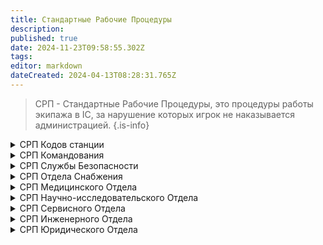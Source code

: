 ```yaml
---
title: Стандартные Рабочие Процедуры
description: 
published: true
date: 2024-11-23T09:58:55.302Z
tags: 
editor: markdown
dateCreated: 2024-04-13T08:28:31.765Z
---
```


> СРП - Стандартные Рабочие Процедуры, это процедуры работы экипажа в IC, за нарушение которых игрок не наказывается администрацией.
{.is-info}

<details>

<summary> СРП Кодов станции</summary>

<br>
<div align="center">
	<table style="text-align:left; width: 50%;">
      <thead>
        <tr>
          <th style="background-color:#171717; width: 40%; text-align:center;">Код</th>
          <th style="background-color:#171717; width: 60%; text-align:center;">Описание, особенности</th>
        </tr>
      </thead>
      <tbody>
        <tr>
          <td style="background-color:#698f43; color:white;">Зеленый код</td>
          <td style="background-color:#698f43; color:white;">Регулярный код станции, угроз нет, работа в штатном режиме согласно СРП. </td>
        </tr>
        <tr>
          <td style="background-color:#1B5583; color:white;">Синий код</td>
          <td style="background-color:#1B5583; color:white;">Обнаружена неизвестная угроза, экипажу не рекомендуется часто покидать свои отделы, СБ имеет право на выборочные обыски. Далее, работа в штатном режиме.</td>
        </tr>
        <tr>
          <td style="background-color:#D6AE01; color:white;">Желтый код</td>
          <td style="background-color:#D6AE01; color:white;">Обнаружена атмосферная или структурная угроза станции, приказы Старшего Инженера приравнены к приказам Капитана, экипаж не должен покидать безопастные зоны.</td>
        </tr>
        <tr>
          <td style="background-color:#6C4675; color:white;">Фиолетовый код</td>
          <td style="background-color:#6C4675; color:white;">Биологическая угроза станции, приказы Главного Врача приравнены к приказам Капитана, экипажу не следует покидать карантинные и безопастные зоны. Так же экипаж должен использовать СИЗ и соблюдать гигиену.</td>
        </tr>
        <tr>
          <td style="background-color:#963535; color:white;">Красный код</td>
          <td style="background-color:#963535; color:white;">Подтвержденая угроза станции, экипажу не следует покидать своих отделов и сообщать о всех проишествиях. Приказы Главы Службы Безопасности приравнены к приказам Капитана, СБ имеет полный карт-бланш в стрелковом и холодном вооружении, имеет карт-бланш на любые обыски.</td>
        </tr>
        <tr>
          <td style="background-color:#BA7FA2; color:white;">Код Гамма</td>
          <td style="background-color:#BA7FA2; color:white;">Есть угроза потери контроля над станцией. Данный код может ввести только Центральное Командование. СБ обязано иметь при себе оружие, экипаж бесприкословно подчинается старшим. СБ имеет карт-бланш на приказы для других отделов. Возможно применение летальной силы в отношении неповинующихся. </td>
        </tr>
 <tr>
          <td style="background-color:#480607; color:white;">Код Дельта</td>
          <td style="background-color:#480607; color:white;">
   Станция находится под угрозой неминуемого уничтожения, экипажу следует немедленно произвести эвакуацию со станции. В остальном - ничем не отличается от кода Гамма.</td>
</tr>
         <tr>
          <td style="background-color:#660099; color:white;">Код Эпсилон</td>
          <td style="background-color:#660099; color:white;">На станции произошла Чрезвычайная Ситуация не поддающаяся стандартной классификации. Все контракты приостановлены на неопределенный срок. Станция переходит под прямое управление Центральным Командованием. На станцию выслан "Эскадрон Смерти".</td>
        </tr>
      </tbody>
	</table>
</div>





</details>

<details>

<summary> СРП Командования</summary>
Командование станции - высшее руководство станции состоящее из глав всех отделов и Капитана станции. Задача командования станции - непосредственное управление, распределение и организация трудовых ресурсов для обеспечения выполнения цели станции, задач от Центрального Командования, поддержания станции в надлежащем состоянии. Командование станции несёт прямую ответственность за приказы подчиненным.

Непосредственным руководителем станции является Капитан. В случае, если капитан не способен выполнять свои обязанности ввиду различных причин, его место занимает Глава Персонала - руководитель человеческими ресурсами и отделом сервиса станции. В случае, если Глава Персонала не способен выполнять обязанности капитана, руководство переходит Главе Службы Безопасности.

В случае потери или неспособности Капитана, Главы Персонала, Главы Службы Безопасности выполнять обязанности руководителя станции, руководство переходит в совет оставшихся глав станции.

Совет глав принимает решение путем голосования среди всех членов совета. Воздержание от голосования членом совета воспринимается как голос «За». При равном количестве голосов «За» и «Против» предложение, выдвинутое на голосование, принимается. При учреждении совета глав станции, первым делом, на голосование должен быть выдвинут вопрос о необходимости эвакуации персонала. Совет глав также может проголосовать за выбор новых кандидатов.

Капитан - единственный член персонала? который может принять решение о казни без суда, также капитан всегда выступает в роли судьи или может назначить судьей Главу Персонала или юриста. Судья обязан быть квалифицирован в области права и закона корпорации NanoTrasen. Судья обязан объективно и беспристрастно относиться к сторонам конфликта, оценивать факты, улики и доказательства.


<div class="" style='padding:0.1em; background-color:00; color:#FFFFFF'>
<span>
<p style='margin-top:1em; text-align:center'>
<b>ОБЩИЕ ПОЛОЖЕНИЯ</b></p>
<p style='margin-left:1em;'>
  
- **Командование** обязано приложить все усилия для выполнения цели Центрального Командования.
- 
- **Командованию** запрещено отстранять сотрудников станции без законного основания.
- 
- **Командованию** запрещено переодевать свою рабочую форму.
- 
- **Командованию** запрещено злоупотреблять своим положением в собственных интересах.
- 
- **Увольнение** глав отделов происходит по приказу Капитана/ЦК, в случае служебного несоответствия Главы.
- 
- Использовать официальную речь при общении с **Центральным Командованием**.
- 
- При отсутствии **Капитана** среди глав должно пройти голосование о назначении **ВрИО Капитана**, по итогам которого он должен быть выбран. **Магистрат** не участвует в голосовании и не имеет права встать на пост **ВрИО Капитана**.
</p>
<p style='margin-bottom:1em; margin-right:1em; text-align:right; font-family:Georgia'> <b> </b> <i></i>
</p></span>
</div>

## Капитан
- **Капитан** обязан выполнять распоряжения Центрального Командования.
- **Капитан** обязан обеспечить сохранность диска ядерной аутентификации.
- **Капитан** обязан обеспечить стабильность и эффективность работы станции.
- **Капитан** обязан своевременно изменять коды безопасности.
- **Капитан** обязан своевременно назначать ВРиО глав, в случае отсутствия оного.
- **Капитан** обязан, в отсутствии цели от Центрального Командования, назначить цель станции самостоятельно.
- **Капитану** запрещено покидать станцию без крайней необходимости.
- **Капитану** запрещено изменять и отменять Космический Закон, Основное Право Членов Корпорации, СОПы.
- **Капитану** запрещено иметь при себе антикварный пистолет до красного кода.

## Глава Персонала
- **Глава Персонала** обязан обеспечить стабильность и эффективность работы отдела сервиса.
- **Глава Персонала** обязан обработать запрос члена экипажа на трудоустройство, смену должности, выдачу удостоверений личности и запасных ПДА, или объяснить причину отказа.
- **Главе Персонала** запрещено выдавать доступ в другие отделы за исключением сервисного, без разрешения главы данного отдела.
- **Главе Персонала** запрещено увольнять и нанимать сотрудников без разрешения главы соответствующего отдела.

## Глава Службы Безопасности
- **Глава Службы Безопасности** обязан обеспечить стабильность и эффективность работы службы безопасности.
- **Глава Службы Безопасности** обязан обеспечить сохранность диска ядерной аутентификации в случае смерти Капитана.
- **Глава Службы Безопасности** запрещено выдавать летальное оружие в зеленый код, за исключением подтвержденной угрозы.
- **Глава Службы Безопасности** обязан назначить кадетам СБ наставника.
- **Глава Службы Безопасности** обязан следить за соблюдением Космического закона офицерами СБ.
- **Глава Службы Безопасности** обязан проверять правильность назначения сроков задержания.

## Главный врач
- **Главный врач** обязан назначить парамедика в случае его отсутствия, если на то позволяют ресурсы медицинского отдела.
- **Главный врач** обязан назначить химикам список лекарств для производства.
- **Главный врач** обязан поддерживать чистоту и порядок в отсеке, а также контролировать запас медикаментов.
- **Главный врач** обязан обеспечить стабильность и эффективность работы медицинского отдела.
- **Главный врач** обязан следить за клонированием всех умерших, если не было специального запрета в письменном или устном виде от Капитана или Главы Службы Безопастности.
- **Главный врач** обязан назначить каждому интерну ответственного наставника среди старшего мед. персонала.
- **Главный врач** запрещено разрешать создание взрывоопасных смесей в химической лаборатории без специального разрешения Капитана. Исключением является, если получение разрешения невозможно во время явной и неотложной угрозы.

## Квартирмейстер
- **Квартирмейстер** обязан обеспечить стабильность и эффективность работы отдела снабжения.
- **Квартирмейстер** обязан обеспечить своевременную поставку ресурсов для выполнения цели станции.
- **Квартирмейстер** обязан убедиться, что доставка и выдача заказов не противоречит законам о незаконном распространении.
- **Квартирмейстер** обязан следить за исправностью и целостностью грузового шаттла.
- **Квартирмейстеру** запрещено намеренно допускать проникновение на станцию враждебной космической фауны.
- **Квартирмейстеру** запрещено заказывать оружие без письменного или устного разрешения от Капитана, Главы Персонала или Главы Службы Безопасности.

## Научный Руководитель
- **Научный Руководитель** обязан обеспечить стабильность и эффективность работы научного отдела.
- **Научный Руководитель** обязан убедиться, что все артефакты хранятся и перевозятся в специальных контейнерах.
- **Научный Руководитель** обязан следить за всеми аномалиями и убедиться, что аномалии не несут опасности членам экипажа и имуществу станции.
- **Научному Руководителю** запрещено создавать порталы в отсеки особой важности станции без разрешения Капитана или его заместителей.

## Старший Инженер
- **Старший Инженер** обязан обеспечить стабильность и эффективность работы инженерного отдела.
- **Старший Инженер** обязан обеспечить выработку и поддержание достаточного количества энергии для бесперебойной работы станции.
- **Старший Инженер** обязан обеспечить циркуляцию воздуха на станции.
- **Старший Инженер** обязан обеспечить скорую починку станции в случае повреждений обшивки.
- **Старший Инженер** обязан обеспечивать сохранность и стабильную работу генератора гравитации станции. В случае потери генератора гравитации ввиду непредсказуемых обстоятельств - срочно сообщить об утере всем главам и написать отчёт ЦК.
- **Старший Инженер** обязан контролировать работу гравитационного сингулярного двигателя и двигателя шаровой молнии.
- **Старший Инженер** обязан обеспечивать сохранность и стабильную работу серверов телекоммуникации.
- **Старшему Инженеру** запрещено создание космических шаттлов без разрешения Капитана.
  
## Магистрат
- **Магистрат** обязан обеспечить правильное применение Космического закона.
- **Магистрат** имеет право окончательного решения о том, состоится ли судебное разбирательство, в отношении приговорённых к пожизненному заключению и смертной казни, а так же по гражданским искам.
- **Магистрат** имеет право отменить любое решение по всем вопросам, касающимся Космического закона. Это не распространяется на решения ОБР, уполномоченных лиц ЦК или приказы ЦК.
- **Магистрат** не стоит выше Космического закона. Кроме того, он не может отменить приговор Службы Безопасности, вынесенный в отношении себя. Если Магистрат пытается это сделать, немедленно свяжитесь с Центральным командованием.
- **Магистрат** не должен заниматься вопросами нарушения Стандартных Рабочих Процедур. Однако Магистрат обязан обеспечить, чтобы Агенты внутренних дел, находящиеся в его подчинении, занимались этими вопросами.
- **Магистрат** не должен препятствовать надлежащему функционированию Службы Безопасности в целях микроуправления всеми её аспектами. Магистрат обязан заниматься преступлениями, которые либо имеют нечёткие доказательства, либо требуют тщательного изучения обстоятельств. Рассмотрение преступлений которые имеют чёткие доказательства можно оставить Службе Безопасности.
- **Магистрат** обязан немедленно связаться с Центральным командованием, если его решения игнорируются, при условии, что указанное решение фактически соответствует Космическому Закону и Стандартным Рабочим Процедурам.

## Офицер Синего щита
- **Офицер Синего щита** не может проводить аресты на тех же условиях, что и служба безопасности. Тем не менее, он может задерживать любой персонал в момент совершения им следующих преступлений: проникновение в офис главы или зону с уровнем доступа командования, совершение кражи в этих зонах или нападение на любого главу или представителя Центрального Командования. Однако весь задержанный персонал должен быть передан сотрудникам службы безопасности. Офицеру также запрещено вести преследование, кроме случаев спасения главы.
- **Офицер Синего щита** обязан ставить жизни командования и представителей ЦК выше жизни любого другого члена экипажа, включая самого офицера. Их постоянное благополучие является главным приоритетом. Это включает в себя применение первой помощи и обеспечение их восстановления после смерти.
- **Офицер Синего щита** призван защищать жизнь командного состава, а не следовать его указаниям. Синий щит не обязан вмешиваться в законные понижения в должности или аресты. Вмешательство повлечет попадание под пункт космического закона о помощи и подстрекательстве.
- **Офицеру Синего щита** запрещено убивать, кроме тех случаев когда существует угроза жизни самому офицеру или члену командования и захват нарушителя нелетальными методами невозможен.
- **Офицеру Синего щита** разрешено владеть и применять мультифазовый пистолет, оглушающую дубинку и светошумовые гранаты для защиты членов командования от нападения и/или против лиц, незаконно находящихся на территории кабинетов глав. При особой необходимости он имеет право запросить и использовать любое оружие из арсенала Службы Безопасности.
- **Офицеру Синего щита** запрещено брать вещи из отделов без разрешения главы отдела или капитана не в красный код, и пока охраняемому лицу не угрожает опасность.
</details>

<details>
<summary> СРП Службы Безопасности</summary>

<div class="" style='padding:0.1em; background-color:00; color:#FFFFFF'>
<span>
<p style='margin-top:1em; text-align:center'>
<b>ОБЩИЕ ПОЛОЖЕНИЯ</b></p>
<p style='margin-left:1em;'>
  
-  **Сотрудник службы безопасности обязан**, в случае угрозы жизни или здоровью сотрудника или иных членов экипажа, принять меры вплоть до использования летального оружия, в независимости от текущего кода.
- **Сотрудник службы безопасности** обязан защищать всех сотрудников станции.
- **Сотрудник службы безопасности** обязан придерживаться процедуры задержания и протоколов реагирования в ходе исполнения должностных обязанностей.
- **Сотрудник службы безопасности** обязан придерживаться Основного Права Членов Корпорации.
- **Сотрудник службы безопасности** обязан беспрекословно выполнять приказы старших по званию сотрудников.
- **Сотрудник службы безопасности**, если за ним прикреплен кадет, обязан следить и обучать его.
- **Сотрудник службы безопасности** обязан сдать оружие при понижении кода, неположенное для соответствующего кода.
- **Сотрудник службы безопасности** обязан переключить датчики костюма в режим координаты.


</p>
<p style='margin-bottom:1em; margin-right:1em; text-align:right; font-family:Georgia'> <b> </b> <i></i>
</p></span>
</div>

## Смотритель
- Помещение задержанных под стражу является прямой обязанностью смотрителя.
- **Смотритель** отвечает за сохранность оружейной комнаты станции и её содержимого.
- Смотритель обязан следить за состоянием заключенных и, при необходимости, оказать надлежащую помощь.
- **Смотритель** обязан обеспечить хранение вещей в надежном месте до истечения срока наказания заключенного.
- **Смотритель** обязан убедиться в отсутствии посторонних предметов в камере, перед помещением в неё заключенного.
- **Смотритель** обязан переодеть осужденного в тюремную робу.
- **Смотрителю** запрещено отбирать у заключенного гарнитуру. Исключение, если заключенный засоряет радиоканал.
- **Смотрителю** запрещено покидать бриг без выбранной временной замены.
- **Смотрителю** запрещено выдавать летальное оружие в зеленый код, за исключением подтвержденной угрозы или приказа от Капитана.
- **Смотрителю** запрещено снимать с заключенных нижнее белье, а в случае мима и клоуна - их маски.

## Детектив
- **Детектив** обязан следить за сохранностью своего табельного оружия и перчаток.
- **Детективу** запрещено использовать Инспектор без крайней необходимости.
- **Детективу** запрещено задерживать правонарушителей, кроме случаев, связанных с угрозой жизни и здоровью персонала, а также вероятности повреждения станции.
- **Детектив** обязан незамедлительно прибыть по вызову на место происшествия. Исключение, если детектив занят расследованием другого дела.
- **Детективу** запрещено помещать задержанных под стражу без разрешения смотрителя, исключение в случае его отсутствия.

## Бригмедик

- **Бригмедику** нужно следить за состоянием здоровья и оказывать медицинскую помощь сотрудникам Службы Безопасности, оказывать им своевременную помощь и поддержку на местах инцидентов.
- **Бригмедику** обязан препятствовать совершению наблюдаемых преступлений.
- **Бригмедику** Бригмедику запрещено помещать задержанных под стражу без разрешения смотрителя, исключение в случае его отсутствия 
- **Бригмедику** разрешено эксплуатировать ограниченные регулируемые вещества и анестезировать пациентов в медицинских целях.
- **Бригмедик** обязан подождать, пока заключённый не окажется в камере, и время его заключения не будет установлено, прежде чем доставить его в лазарет брига. Исключение может быть сделано, если Глава службы безопасности или Смотритель выдадут другие указания, или заключённый находится в состоянии, которое требует немедленной медицинской помощи для предотвращения смерти.
- **Бригмедику** запрещено останавливать отсчёт времени заключения, если заключённый доставлен в лазарет брига для лечения. Отсчет срока должен продолжаться, пока проводится лечение. Если срок истекает во время лечения, заключённый должен быть освобожден после завершения процедур лечения.
- **Бригмедику** запрещено лишать заключённого возможности нормально взаимодействовать с окружением (одевать в смирительную рубашку) если он не проявляет активной агрессии.
- **Бригмедик** должен содержать лазарет брига, себя и заключённых проходящих лечение в чистоте. Если возникает необходимость, это правило распространяется и на остальную часть брига.
- **Бригмедик** не обязан лечить травмы заключённого, полученные по причине самоповреждения. Если заключённый покончил с собой, положите его в мешок для трупов, промаркируйте мешок именем заключённого и надписью «самоубийство», затем доставьте его в медбей для помещения в морг.
  
## Офицер
- **Офицер** обязан препятствовать совершению наблюдаемых преступлений.
- **Офицеру** запрещено помещать задержанных под стражу без разрешения смотрителя, исключение в случае его отсутствия.
- **Офицеру** запрещено использовать летальное оружие без крайней необходимости.
- **Офицеру** запрещено выполнять служебные обязательства будучи в нездоровом или нетрезвом виде.

## Кадет
- **Кадет** обязан подчинятся приказам прикрепленного к нему наставника.
- **Кадету** запрещено помещать задержанных под стражу без разрешения смотрителя, исключение в случае его отсутствия.
- **Кадету** запрещено использовать летальное оружие без крайней необходимости.
- **Кадету** запрещено выполнять служебные обязательства будучи в нездоровом или нетрезвом виде.
</details>

<details>
<summary> СРП Отдела Снабжения</summary>

<div class="" style='padding:0.1em; background-color:00; color:#FFFFFF'>
<span>
<p style='margin-top:1em; text-align:center'>
<b>ОБЩИЕ ПОЛОЖЕНИЯ</b></p>
<p style='margin-left:1em;'>
  
- Сотрудник отдела снабжения обязан позаботиться о хранении и транспортировке накладных на Станцию Центрального Командования.
- Сотруднику отдела снабжения запрещено продавать жизненно важные компоненты, устройства станции.
- Сотруднику отдела снабжения запрещено вскрывать защищенные грузы.
- Сотруднику отдела снабжения запрещено использовать грузовой шаттл в личных целях, для экспедиций или работы на обломках.
- Сотруднику отдела снабжения запрещено заказывать оружие без письменного или устного разрешения от Капитана, Главы Персонала или Главы Службы Безопасности.
- Сотруднику отдела снабжения запрещено пристыковывать космические шаттлы и объекты, кроме грузового и утилизаторского шаттлов, к станции, если не с целью их дальнейшей утилизации.
- Сотруднику отдела снабжения запрещено смещать Торговый Пост со своей орбиты и перемещать его куда-либо. Если же пост сместился, в обязательном порядке вернуть его на прежние координаты.


</p>
<p style='margin-bottom:1em; margin-right:1em; text-align:right; font-family:Georgia'> <b> </b> <i></i>
</p></span>
</div>

## Утилизатор
- **Утилизатор** обязан убедиться, что его выход в космос не несёт опасности для других сотрудников станции и не создаст разгерметизацию внутри станции.
- **Утилизатор** обязан участвовать в экспедициях, работах на обломках.
- **Утилизатор** обязан транспортировать артефакты в специальных контейнерах за пределами отдела снабжения.
- **Утилизатор** обязан, в случае смерти коллеги или обнаружения трупа в космосе, доставить труп в медицинский отдел.
- **Утилизатору** запрещено выносить опасное оборудование за пределы отдела снабжения.
- **Утилизатору** разрешается использование любого оружие и инструментов для проведения работ, но запрещается проносить контрабандные вещи и оружие на станцию без необходимых лицензий.
- **Утилизатору** обязан по первому требованию Службы Безопасноти или Квартирмейстера сдать перечень контробандных веще офицерам Службы Безопасности.

## Грузчик
- Грузчик обязан выполнять сортировку внутри отдела снабжения.
- Грузчик обязан своевременно заниматься разгрузкой/погрузкой торгового шаттла.
</details>

<details>
<summary> СРП Медицинского Отдела </summary>

<div class="" style='padding:0.1em; background-color:00; color:#FFFFFF'>
<span>
<p style='margin-top:1em; text-align:center'>
<b>ОБЩИЕ ПОЛОЖЕНИЯ</b></p>
<p style='margin-left:1em;'>
  
- **Сотрудник медицинского отдела** обязан оказывать экстренную и неотложную помощь пострадавшим, в меру своей квалификации.
- **Сотрудник медицинского отдела** обязан помещать мертвых сотрудников в морг, во избежания гниения тел.
- **Сотруднику медицинского отдела** запрещено присваивать вещи мертвых сотрудников из морга.
- **Сотрудник медицинского отдела**, выполняющий роль наставника, обязан контролировать, в рамках своей компетенции, работу интернов, отдавать им распоряжения и требовать их четкого исполнения.


</p>
<p style='margin-bottom:1em; margin-right:1em; text-align:right; font-family:Georgia'> <b> </b> <i></i>
</p></span>
</div>

## Химик
- **Химик** обязан производить лекарства, производство которых установил СМО.
- **Химик** обязан указывать достоверную информацию о дозировке и названии препарата на таблетках.
- **Химику** запрещено производить лекарства, объем которых превышает допустимые нормы и вызывает передозировку.
- **Химику** запрещено производить наркотические/опасные вещества без разрешения СМО, капитана или его заместителей.
- **Химик** обязан соблюдать СРП врача и психолога, если они не противоречат СРП химика.

## Врач
- **Врач** обязан клонировать всех умерших, если не было специального запрета в письменном или устном виде от Капитана или ГСБ.
- **Врач** обязан поддерживать чистоту и порядок в отсеке, а также контролировать запас медикаментов.
- **Врач** обязан настроить криокамеру для случаев оказания неотложной помощи.
- **Врач** обязан в устном или письменном виде объявлять о введенных пациенту препаратах.
- **Врачу** запрещено проводить операции над пациентами без письменного согласия последнего и разрешения Старшего Медицинского Офицера.
- Проведение операции по удалению мозга, и дальнейшей киборгизации, происходит только с разрешения **ГВ**, или в случае невозможности клонировать тело из-за повреждений.
- **Врач** обязан соблюдать СРП психолога, если они не противоречат СРП врача.

## Пармедик
- Оказывать неотложную помощь экипажу станции за пределами медицинского отдела;
- Доставлять тела разумных существ в медицинский отдел;
- Реанимировать пострадавших на месте, если уровень повреждений тела не требует длительного восстановления;
- Стабилизировать пациентов в критическом состоянии перед транспортировкой в медицинский отдел;
- Транспортировать в медицинский отдел сотрудников, находящихся в состояниях космического расстройства сна, либо в катоническом ступоре;
- Используя монитор экипажа и общий канал связи следить за состоянием экипажа;
- Иметь при себе достаточный запас средств для стабилизации состояния лиц в критическом состоянии.


## Психолог
- **Психологу** запрещено нарушать врачебную тайну.
- **Психолог** запрещено назначать психотропные препараты в больших объемах и без письменного рецепта.

## Интерн
- **Интерн** обязан ассистировать медицинскому персоналу и проходить обучение у закрепленного за ним сотрудника.
- **Интерну** запрещено использовать препараты, дозировки и побочные эффекты которых он не знает.
</details>

<details>
<summary> СРП Научно-исследовательского Отдела </summary>
<div class="" style='padding:0.1em; background-color:00; color:#FFFFFF'>
<span>
<p style='margin-top:1em; text-align:center'>
<b>ОБЩИЕ ПОЛОЖЕНИЯ</b></p>
<p style='margin-left:1em;'>

- Сотруднику научного отдела запрещено менять законы боргов.
- Сотруднику научного отдела запрещено создавать аномалии во время чрезвычайных ситуаций.
- Сотруднику научного отдела запрещено выносить экспериментальное вооружение вне своего отдела без разрешения Капитана или Главы Службы Безопасности.  

</p>
<p style='margin-bottom:1em; margin-right:1em; text-align:right; font-family:Georgia'> <b> </b> <i></i>
</p></span>
</div>

## Учёный
- **Ученый** обязан проводить исследования и улучшать оборудование на станции при наличии нужных для этого технологий.
- **Ученый** обязан перевозить и хранить артефакты в специальных контейнерах.
- **Ученый** обязан своевременно отвечать на запросы по поводу появившихся аномалий и предпринимать меры по обеспечению безопасности вокруг неё.
- **Ученому** запрещено использовать генератор аномалий без разрешения Научного Руководителя.

## Практикант

- **Практикант** обязан ассистировать научному персоналу и проходить обучение у закрепленного за ним сотрудника.
</details>

<details>
<summary> СРП Сервисного Oтдела</summary>

## Уборщик
- **Уборщик** обязан поддерживать чистоту во всех отделах, коридорах станции.
- **Уборщик** обязан производить замену неисправных осветительных приборов.
- **Уборщик** обязан помечать вымытые места с помощью информационных знаков или голограмм.

## Бармен
- **Бармен** обязан поддерживать порядок на рабочем месте.
- **Бармен** обязан использовать табельное оружие исключительно для самозащиты.
- **Бармену** запрещено выносить табельное оружие за пределы бара.
- **Бармен** обязан обслуживать всех посетителей бара, однако посетителю может быть отказано в обслуживании при наличии весомой причины.

## Шеф-повар
- **Шеф-повар** обязан готовить еду из имеющихся продуктов.
- **Шеф-повар** обязан поддерживать порядок на кухне.
- **Шеф-повару** запрещено готовить еду способную навредить здоровью экипажа.
- **Шеф-повару** запрещено готовить еду из тех, кто входит в ОПЧК.
- **Шеф-повару** запрещено выносить кухонные принадлежности за пределы кухни.

## Ботаник
- **Ботаник** обязан выращивать растения по заказу кухни, химии или научного отдела.
- **Ботанику** запрещено выделять токсины из растений.
- **Ботанику** запрещено выдавать на кухню растения содержащие токсины.

## Священник
- **Священник** обязан предоставить духовную помощь прихожанам, вне зависимости от вероисповедания.
- **Священнику** запрещено проводить кремацию трупов без разрешения Капитана или СМО.
- **Священнику** запрещено без согласия лица совершать попытки исцеления священным писанием.
- **Священнику** запрещено нарушать тайну исповеди.
- **Священнику** запрещено отдавать команды ремилии, которые нарушают Космический закон.

## Мим
- **Миму** запрещено нарушать обет молчания.
- **Миму** запрещено снимать свою униформу.

## Клоун
- **Клоун** обязан развлекать экипаж станции любыми способами, что не вредят здоровью экипажа или не подставляет под опасность экипаж станции, саму станцию или Центральное Командование.
- **Клоуну** запрещено вызывать хонко-матерь на станцию.
- **Клоуну** запрещено снимать свою униформу. В качестве униформы клоуна считается содержимое ТеатроШкафа и плащ ГСБ.

## Репортер
- **Репортер** обязан вводить экипаж в курс новостей станции, проводить интервью или телешоу развлекательного, художественного, образовательного или информационного типа.
- **Репортеру** запрещено распространять информацию, направленную против политики NanoTrasen.
- **Репортеру** запрещено намеренно вводить в заблуждения экипаж станции.

## Музыкант
- **Музыкант** обязан играть музыку на музыкальных инструментах перед слушателями.
- **Музыканту** запрещено исполнять громкие наборы случайных звуков.
</details>

<details>
<summary> СРП Инженерного Отдела</summary>
<div class="" style='padding:0.1em; background-color:00; color:#FFFFFF'>
<span>
<p style='margin-top:1em; text-align:center'>
<b>ОБЩИЕ ПОЛОЖЕНИЯ</b></p>
<p style='margin-left:1em;'>

- **Сотрудник инженерного отдела** обязан в приоритетном порядке поддерживать работоспособность сети электропитания станции, в меру своей квалификации.
- **Сотруднику инженерного отдела** запрещается запускать гравитационный сингулярный двигатель или двигатель шаровой молнии, в случае отсутствия знаний о работе данных устройств, без разрешения Старшего Инженера.


</p>
<p style='margin-bottom:1em; margin-right:1em; text-align:right; font-family:Georgia'> <b> </b> <i></i>
</p></span>
</div>

## Атмосферный Техник
- **Атмосферный техник** обязан настроить и убедиться в корректности работы системы циркуляции воздуха на станции.
- **Атмосферный техник** обязан следить за тем чтобы посторонние не проникли в отдел управления атмосферой станции.
- **Атмосферный техник** обязан оперативно реагировать и устранять любые повреждения во внешней обшивке, независимо от их размера, присутствие токсичных газов в атмосфере станции или изменение ее температуры.
- **Атмосферный техник** обязан использовать атмосферные барьеры при выходе в вакуум.
- **Атмосферному технику** запрещено допускать проникновение токсичных газов на станцию.
- **Атмосферному технику** запрещено носить аварийный пожарный топор вне непосредственного выполнения должностных обязательств.

## Инженер
- **Инженер** обязан настроить сеть выработки электроэнергии станции, согласовав свои действия со Старшим Инженером.
- **Инженер** обязан оперативно реагировать на вызовы экипажа по ремонту или постройки оборудования.
- **Инженеру** запрещено производить масштабные работы по строительству, демонтажу, перепланировке станции без разрешения Капитана или Старшего Инженера.

## Технический Ассистент
- **Технический ассистент** обязан помогать инженерному персоналу и проходить обучение у закрепленного за ним сотрудника.
</details>

<details>
<summary> СРП Юридического Отдела</summary>
<div class="" style='padding:0.1em; background-color:00; color:#FFFFFF'>
<span>
<p style='margin-top:1em; text-align:center'>
<b>ОБЩИЕ ПОЛОЖЕНИЯ</b></p>
<p style='margin-left:1em;'>

- **Юридический отдел** непосредственно подчиняется Магистрату и Ценральному командованию. Капитан не имеет право отдавать приказы Юридическому департаменту вне Чрезвычайных Ситуаций.

- **Сотруднику Юридического отдела** запрещается распосронять Адвокатскую тайну кому-либо.

</p>
<p style='margin-bottom:1em; margin-right:1em; text-align:right; font-family:Georgia'> <b> </b> <i></i>
</p></span>
</div>

  ## Агент Внутрених Дел
- **Агент внутренних дел** должен обеспечивать юридическое представительство членам экипажа, которым грозит высший приговор. Кроме того, агенту внутренних дел разрешается предоставлять юридические консультации по вопросам безопасности и заключённым, а также выяснять, были ли произведены аресты должным образом.
- **Агент внутренних дел** должен запросить разрешение у любого потенциального клиента, прежде чем выполнять функции его законного представителя, поскольку указанный клиент может выбрать либо представлять себя, либо просить кого-либо другого.
- **Агент внутренних дел** может быть изгнан магистратом, капитаном, ГСБ или смотрителем из брига в случае активного препятствования работе службы безопасности. Если после этого агент возвращается в бриг без разрешения, служба безопасности может попросить у магистрата разрешение понизить его в должности. Если магистрат отсутствует, капитан может вместо этого одобрить понижение в должности.
- **Агент внутренних дел** должен обеспечивать надлежащее соблюдение стандартных рабочих процедур, когда это применимо, и обращаться к соответствующему руководителю отдела, когда это не так.
- **Агент внутренних дел** должен попытаться решить все проблемы, связанные со стандартными рабочими процедурами, локально, прежде чем обращаться к Центральному командованию. Это должно осуществляться совместно с командованием и, по возможности, главой соответствующего отдела. Если соответствующий глава отдела проигнорирует ваш действительный отчёт, необходимо связаться с капитаном. Если капитан игнорирует отчёт, необходимо связаться с Центральным командованием.

## Юрист
- **Юрист** обязан помогать АВД и Магистрату по их запросу и проходить обучение у закрепленного за ним сотрудника.
- **Юрист** обязан запросить разрешение на оказание юридической помощи сотруднику у АВД или Магистрата при их наличии на станции, в ином случае он имеет право оказывать юридическую помощь по своему усмотрению.
- **Юрист** обязан оказывать помощь в заполнении бумажных форм по запросу членов экипажа, если это не противоречит приказам АВД или Маистрата.
</details>